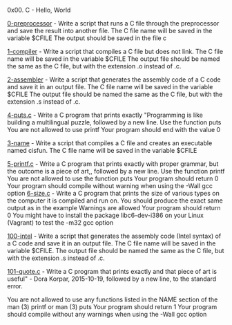 0x00. C - Hello, World

[0-preprocessor](./0-preprocessor) - Write a script that runs a C file through the preprocessor and save the result into another file.
The C file name will be saved in the variable $CFILE
The output should be saved in the file c

[1-compiler](./1-compiler) - Write a script that compiles a C file but does not link.
The C file name will be saved in the variable $CFILE
The output file should be named the same as the C file, but with the extension .o instead of .c.

[2-assembler](./2-assembler) - Write a script that generates the assembly code of a C code and save it in an output file.
The C file name will be saved in the variable $CFILE
The output file should be named the same as the C file, but with the extension .s instead of .c.

[4-puts.c](./4-puts.c) - Write a C program that prints exactly "Programming is like building a multilingual puzzle, followed by a new line.
Use the function puts
You are not allowed to use printf
Your program should end with the value 0

[3-name](./3-name) - Write a script that compiles a C file and creates an executable named cisfun.
The C file name will be saved in the variable $CFILE

[5-printf.c](./5-printf.c) - Write a C program that prints exactly with proper grammar, but the outcome is a piece of art,, followed by a new line.
Use the function printf
You are not allowed to use the function puts
Your program should return 0
Your program should compile without warning when using the -Wall gcc option
[6-size.c](./6-size.c) - Write a C program that prints the size of various types on the computer it is compiled and run on.
You should produce the exact same output as in the example
Warnings are allowed
Your program should return 0
You might have to install the package libc6-dev-i386 on your Linux (Vagrant) to test the -m32 gcc option

[100-intel](./100-intel) - Write a script that generates the assembly code (Intel syntax) of a C code and save it in an output file.
The C file name will be saved in the variable $CFILE.
The output file should be named the same as the C file, but with the extension .s instead of .c.

[101-quote.c](./101-quote.c) - Write a C program that prints exactly and that piece of art is useful" - Dora Korpar, 2015-10-19, followed by a new line, to the standard error.

You are not allowed to use any functions listed in the NAME section of the man (3) printf or man (3) puts
Your program should return 1
Your program should compile without any warnings when using the -Wall gcc option
